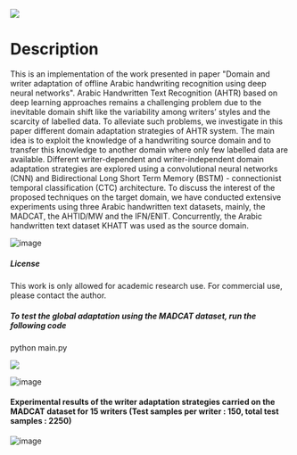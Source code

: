  
![](https://img.shields.io/static/v1?label=&message=Domain/Writer-Adaptation&color=green&size=30)

# Description

This is an implementation of the work presented in paper "Domain and writer adaptation of offline Arabic handwriting recognition using deep neural networks".
Arabic Handwritten Text Recognition (AHTR) based on deep learning approaches remains a challenging problem due to the inevitable domain shift like the variability among writers’ styles and the scarcity of labelled data. To alleviate such problems, we investigate in this paper different domain adaptation strategies of AHTR system. The main idea is to exploit the knowledge of a handwriting source domain and to transfer this knowledge to another domain where only few labelled data are available. Different writer-dependent and writer-independent domain adaptation strategies are explored using a convolutional neural networks (CNN) and Bidirectional Long Short Term Memory (BSTM) - connectionist temporal classification (CTC) architecture. To discuss the interest of the proposed techniques on the target domain, we have conducted extensive experiments using three Arabic handwritten text datasets, mainly, the MADCAT, the AHTID/MW and the IFN/ENIT. Concurrently, the Arabic handwritten text dataset KHATT was used as the source domain.  


![image](https://user-images.githubusercontent.com/15616524/148753690-fbbc4fb7-1349-4095-a57c-3e2cf9aea17d.png)



##### License
This work is only allowed for academic research use. For commercial use, please contact the author.


##### To test the global adaptation using the MADCAT dataset, run the following code

python main.py



![](https://img.shields.io/static/v1?label=&message=The-Two-Stage-HTR-Architecture&color=orange&size=30)

![image](https://user-images.githubusercontent.com/15616524/148754875-9ddd7455-b0be-46c8-9be4-b60daf1390ae.png)

#### Experimental results of the writer adaptation strategies carried on the MADCAT dataset for 15 writers (Test samples per writer : 150, total test samples : 2250)

![image](https://user-images.githubusercontent.com/15616524/148755225-f648a36b-b128-4728-ab2d-a11a3988321d.png)

